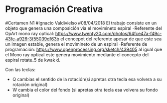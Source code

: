 ﻿# Programación Creativa
#Certamen N1
#Ignacio Valdivielso
#08/04/2018
El trabajo consiste en un objeto que genera una composición via el movimineto espiral
-Referente del OpArt mono ray optical: https://www.twenty20.com/photos/64fce47a-f49c-43fe-a926-3f55039df63b
el concepot del referente apesar de que este sea un imagen estable, genera el movimineto de un espiral
-Referente de programación: https://www.openprocessing.org/sketch/439405
al igual que el Mono ray optical este genera movimiento mediante el concepto del espiral
rotate_5 de kwak d.

Con las teclas:
- Q
cambias el sentido de la rotación(si apretas otra tecla esa volvera a su rotación original)
- W
cambia el color del fondo (si apretas otra tecla esa volvera su fondo original)
